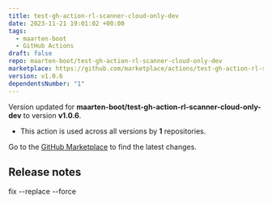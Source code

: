 ```yaml
---
title: test-gh-action-rl-scanner-cloud-only-dev
date: 2023-11-21 19:01:02 +00:00
tags:
  - maarten-boot
  - GitHub Actions
draft: false
repo: maarten-boot/test-gh-action-rl-scanner-cloud-only-dev
marketplace: https://github.com/marketplace/actions/test-gh-action-rl-scanner-cloud-only-dev
version: v1.0.6
dependentsNumber: "1"
---
```



Version updated for **maarten-boot/test-gh-action-rl-scanner-cloud-only-dev** to version **v1.0.6**.
- This action is used across all versions by **1** repositories.

Go to the [GitHub Marketplace](https://github.com/marketplace/actions/test-gh-action-rl-scanner-cloud-only-dev) to find the latest changes.

## Release notes

fix --replace --force
